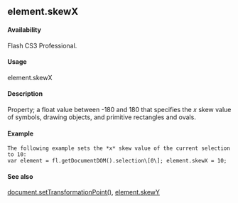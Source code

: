 ## element.skewX

#### Availability

Flash CS3 Professional.

#### Usage

element.skewX

#### Description

Property; a float value between -180 and 180 that specifies the *x* skew value of symbols, drawing objects, and primitive rectangles and ovals.

#### Example

```
The following example sets the *x* skew value of the current selection to 10:
var element = fl.getDocumentDOM().selection\[0\]; element.skewX = 10;

```
#### See also

[document.setTransformationPoint()](#_bookmark317), [element.skewY](#element.skewY)

<span id="element.skewY" class="anchor"></span>
